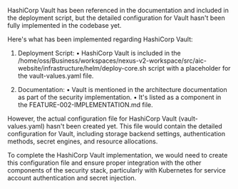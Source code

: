 HashiCorp Vault has been referenced in the documentation and included in the deployment script, but the 
detailed configuration for Vault hasn't been fully implemented in the codebase yet.

Here's what has been implemented regarding HashiCorp Vault:

1. Deployment Script:
   • HashiCorp Vault is included in the 
/home/oss/Business/workspaces/nexus-v2-workspace/src/aic-website/infrastructure/helm/deploy-core.sh 
script with a placeholder for the vault-values.yaml file.

2. Documentation:
   • Vault is mentioned in the architecture documentation as part of the security implementation.
   • It's listed as a component in the FEATURE-002-IMPLEMENTATION.md file.

However, the actual configuration file for HashiCorp Vault (vault-values.yaml) hasn't been created 
yet. This file would contain the detailed configuration for Vault, including storage backend settings,
authentication methods, secret engines, and resource allocations.

To complete the HashiCorp Vault implementation, we would need to create this configuration file and 
ensure proper integration with the other components of the security stack, particularly with 
Kubernetes for service account authentication and secret injection.
